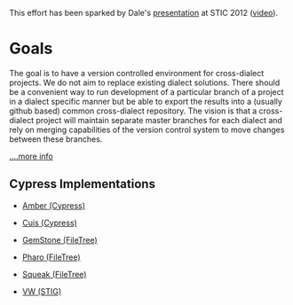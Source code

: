 This effort has been sparked by Dale's [presentation](http://portal.sliderocket.com/vmware/STIC-2012-Practical-Git-for-Smalltalk)
at STIC 2012 ([video](http://www.stic.st/conferences/stic12/stic12-abstracts/practical-git-for-smalltalk/)).

# Goals

The goal is to have a version controlled environment for cross-dialect projects. 
We do not aim to replace existing dialect solutions. There should be a convenient 
way to run development of a particular branch of a project in a dialect specific 
manner but be able to export the results into a (usually github based) common cross-dialect 
repository. The vision is that a cross-dialect project will maintain separate master 
branches for each dialect and rely on merging capabilities of the version control system to 
move changes between these branches.

[....more info](https://github.com/CampSmalltalk/Cypress/wiki)

## Cypress Implementations

* [Amber (Cypress)](https://github.com/CampSmalltalk/amber-cypress)

* [Cuis (Cypress)](https://github.com/CampSmalltalk/cuis-cypress)

* [GemStone (FileTree)](https://github.com/dalehenrich/filetree)

* [Pharo (FileTree)](https://github.com/dalehenrich/filetree)

* [Squeak (FileTree)](https://github.com/dalehenrich/filetree)

* [VW (STIG)](https://github.com/CampSmalltalk/STIG)
